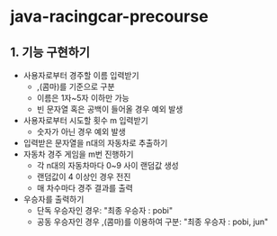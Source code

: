 # java-racingcar-precourse
## 1. 기능 구현하기
- 사용자로부터 경주할 이름 입력받기
  - ,(콤마)를 기준으로 구분
  - 이름은 1자~5자 이하만 가능
  - 빈 문자열 혹은 공백이 들어올 경우 예외 발생
- 사용자로부터 시도할 횟수 m 입력받기
  - 숫자가 아닌 경우 예외 발생
- 입력받은 문자열을 n대의 자동차로 추출하기
- 자동차 경주 게임을 m번 진행하기
  - 각 n대의 자동차마다 0~9 사이 랜덤값 생성
  - 랜덤값이 4 이상인 경우 전진
  - 매 차수마다 경주 결과를 출력
- 우승자를 출력하기 
  - 단독 우승자인 경우: "최종 우승자 : pobi"
  - 공동 우승자인 경우 ,(콤마)를 이용하여 구분: "최종 우승자 : pobi, jun"
